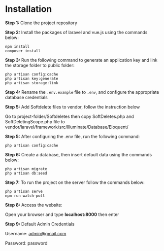 # Installation

**Step 1:** Clone the project repository

**Step 2:** Install the packages of laravel and vue.js using the commands below:

```
npm install
composer install
```

**Step 3:** Run the following command to generate an application key and link the storage folder to public folder:

```
php artisan config:cache
php artisan key:generate
php artisan storage:link
```

**Step 4:** Rename the `.env.example` file to `.env`, and configure the appropriate database credentials

**Step 5:** Add Softdelete files to vendor, follow the instruction below

Go to project-folder/Softdeletes then copy SoftDeletes.php and SoftDeletingScope.php file to vendor/laravel/framework/src/Illuminate/Database/Eloquent/

**Step 5:** After configuring the .env file, run the following command:

```
php artisan config:cache
```

**Step 6:** Create a database, then insert default data using the commands below:

```
php artisan migrate
php artisan db:seed
```

**Step 7:** To run the project on the server follow the commands below:

```
php artisan serve
npm run watch-poll
```

**Step 8:** Access the website:

Open your browser and type **localhost:8000** then enter

**Step 9:** Default Admin Credentials

Username: admin@gmail.com

Password: password

